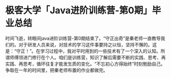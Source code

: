 # 极客大学「Java进阶训练营-第0期」毕业总结

​	时间飞逝，转眼间java进阶训练营-第0期结束了。“守正出奇”是秦老师一直教导我们的。对于研发人员来说，对技术的学习这件事要持之以恒，坚持不懈的。这是：“守正！”。在学习过程中，我对平时用到的一些技术有了一个深入的认知。所谓师傅领进门修行在个人。咱们是训练营，知识了解后需要不断的实践、思考、再实践、再思考，循环往复才能发生质的变化。“不忘初心方得始终”时刻勉励自己。争取在一年的时间里，把秦老师布置的作业都做完。

